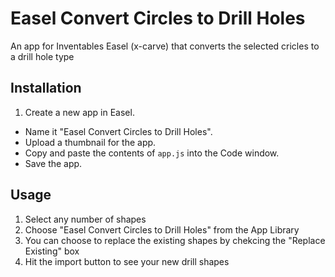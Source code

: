 # Easel Convert Circles to Drill Holes

An app for Inventables Easel (x-carve) that converts the selected cricles to a drill hole type

## Installation
1. Create a new app in Easel.
- Name it "Easel Convert Circles to Drill Holes".
- Upload a thumbnail for the app.
- Copy and paste the contents of `app.js` into the Code window.
- Save the app.

## Usage
1. Select any number of shapes
2. Choose "Easel Convert Circles to Drill Holes" from the App Library
3. You can choose to replace the existing shapes by chekcing the "Replace Existing" box
4. Hit the import button to see your new drill shapes
